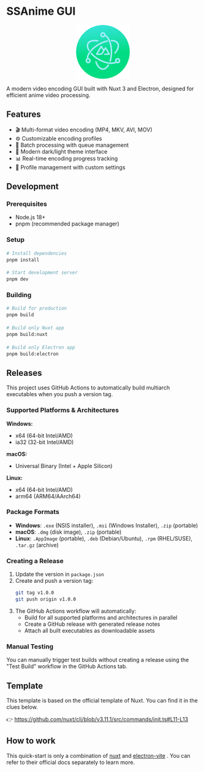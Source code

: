 # SSAnime GUI

<p align="center">
  <img width="140" src="public/logo.svg" >
</p>

A modern video encoding GUI built with Nuxt 3 and Electron, designed for efficient anime video processing.

## Features

- 🎬 Multi-format video encoding (MP4, MKV, AVI, MOV)
- ⚙️ Customizable encoding profiles
- 🔄 Batch processing with queue management
- 🎨 Modern dark/light theme interface
- 📊 Real-time encoding progress tracking
- 💾 Profile management with custom settings

## Development

### Prerequisites

- Node.js 18+
- pnpm (recommended package manager)

### Setup

```bash
# Install dependencies
pnpm install

# Start development server
pnpm dev
```

### Building

```bash
# Build for production
pnpm build

# Build only Nuxt app
pnpm build:nuxt

# Build only Electron app
pnpm build:electron
```

## Releases

This project uses GitHub Actions to automatically build multiarch executables when you push a version tag.

### Supported Platforms & Architectures

**Windows:**

- x64 (64-bit Intel/AMD)
- ia32 (32-bit Intel/AMD)

**macOS:**

- Universal Binary (Intel + Apple Silicon)

**Linux:**

- x64 (64-bit Intel/AMD)
- arm64 (ARM64/AArch64)

### Package Formats

- **Windows**: `.exe` (NSIS installer), `.msi` (Windows Installer), `.zip` (portable)
- **macOS**: `.dmg` (disk image), `.zip` (portable)
- **Linux**: `.AppImage` (portable), `.deb` (Debian/Ubuntu), `.rpm` (RHEL/SUSE), `.tar.gz` (archive)

### Creating a Release

1. Update the version in `package.json`
2. Create and push a version tag:
   ```bash
   git tag v1.0.0
   git push origin v1.0.0
   ```
3. The GitHub Actions workflow will automatically:
   - Build for all supported platforms and architectures in parallel
   - Create a GitHub release with generated release notes
   - Attach all built executables as downloadable assets

### Manual Testing

You can manually trigger test builds without creating a release using the "Test Build" workflow in the GitHub Actions tab.

## Template

This template is based on the official template of Nuxt. You can find it in the clues below.

👉 https://github.com/nuxt/cli/blob/v3.11.1/src/commands/init.ts#L11-L13

## How to work

This quick-start is only a combination of [nuxt](https://github.com/nuxt) and [electron-vite](https://github.com/electron-vite) . You can refer to their official docs separately to learn more.
